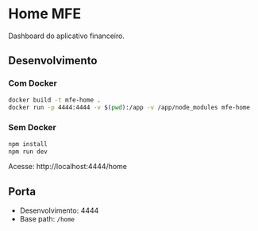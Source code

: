 # Home MFE

Dashboard do aplicativo financeiro.

## Desenvolvimento

### Com Docker
```bash
docker build -t mfe-home .
docker run -p 4444:4444 -v $(pwd):/app -v /app/node_modules mfe-home
```

### Sem Docker
```bash
npm install
npm run dev
```

Acesse: http://localhost:4444/home

## Porta
- Desenvolvimento: 4444
- Base path: `/home`

